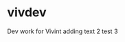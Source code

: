 # vivdev
Dev work for Vivint
adding text 2
test 3

[//]: # (This may be the most platform independent comment)

[//]: # (Another comment here)



